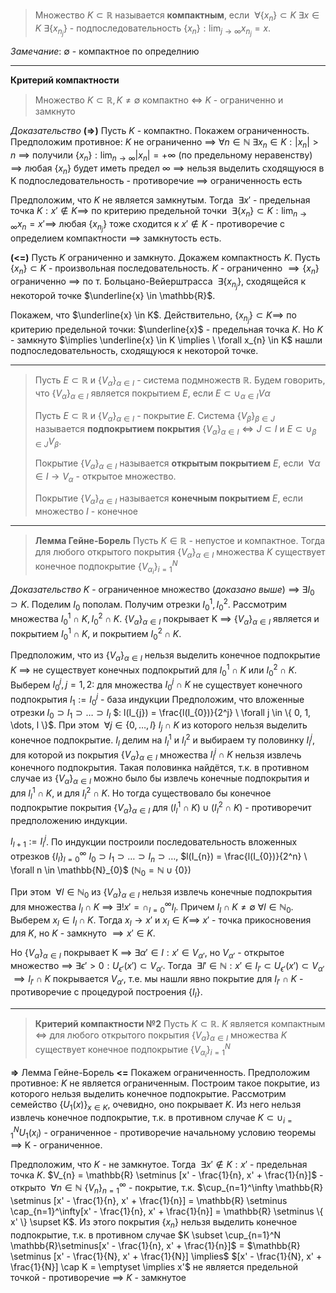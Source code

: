 >Множество $K \subset \mathbb{R}$ называется **компактным**, если $\ \forall \{ x_{n} \} \subset K \ \exists x \in K \ \exists \{ x_{n_{j}} \}$ - подпоследовательность $\{ x_{n} \} : \lim_{ j \to \infty } x_{n_{j}} = x$.

*Замечание*: $\emptyset$ - компактное по определнию

___

**Критерий компактности**
>Множество $K \subset \mathbb{R}, K \neq \emptyset$ компактно $\iff$ $K$ - ограниченно и замкнуто

*Доказательство*
**(=>)** Пусть $K$ - компактно. Покажем ограниченность. 
Предположим противное: $K$ не ограниченно $\implies \ \forall n \in \mathbb{N} \ \exists x_{n} \in K : |x_{n}| > n$ $\implies$ получили $\{ x_{n} \} : \lim_{ n \to \infty }|x_{n}| = +\infty$ (по предельному неравенству) $\implies$ любая $\{ x_{n} \}$ будет иметь предел $\infty$ $\implies$ нельзя выделить сходящуюся в K подпоследовательность - противоречие $\implies$ ограниченность есть

Предположим, что $K$ не является замкнутым. Тогда $\ \exists x'$ - предельная точка $K : x' \not\in K \implies$ по критерию предельной точки $\ \exists \{ x_{n} \} \subset K : \lim_{ n \to \infty }x_{n} = x' \implies$ любая $\{ x_{n_{j}} \}$ тоже сходится к $x' \not\in K$ - противоречие с определием компактности $\implies$ замкнутость есть.

**(<=)** Пусть $K$ ограниченно и замкнуто. Докажем компактность $K$.
Пусть $\{ x_{n} \} \subset K$ - произвольная последовательность. $K$ - ограниченно $\implies \{ x_{n} \}$ ограниченно $\implies$ по т. Больцано-Вейерштрасса $\ \exists \{ x_{n_{j}} \}$, сходящейся к некоторой точке $\underline{x} \in \mathbb{R}$. 

Покажем, что $\underline{x} \in K$. Действительно, $\{x_{n_{j}}\} \subset K \implies$ по критерию предельной точки: $\underline{x}$ - предельная точка $K$. Но $K$ - замкнуто $\implies \underline{x} \in K \implies \ \forall x_{n} \in K$ нашли подпоследовательность, сходящуюся к некоторой точке.

___

>Пусть $E \subset \mathbb{R}$ и $\{{V_{\alpha}}\}_{\alpha \in I}$ - система подмножеств $\mathbb{R}$. Будем говорить, что $\{{V_{\alpha}}\}_{\alpha \in I}$ является покрытием $E$, если $E \subset \cup_{\alpha \in I}V\alpha$
>
>Пусть $E \subset \mathbb{R}$ и $\{{V_{\alpha}}\}_{\alpha \in I}$ - покрытие $E$. Система $\{{V_{\beta}}\}_{\beta \in J}$ называется **подпокрытием покрытия** $\{{V_{\alpha}}\}_{\alpha \in I} \iff J \subset I \text{ и } E \subset \cup_{\beta \in J}V_{\beta}$. 
>
>Покрытие $\{{V_{\alpha}}\}_{\alpha \in I}$ называется **открытым покрытием** $E$, если $\ \forall \alpha \in I \to V_{\alpha}$ - открытое множество.
>
>Покрытие $\{{V_{\alpha}}\}_{\alpha \in I}$ называется **конечным покрытием** $E$, если множество $I$ - конечное

___

>**Лемма Гейне-Борель**
>Пусть $K \in \mathbb{R}$ - непустое и компактное. Тогда для любого открытого покрытия $\{{V_{\alpha}}\}_{\alpha \in I}$ множества $K$ существует конечное подпокрытие $\{{V_{\alpha_{i}}}\}_{i=1}^{N}$ 

*Доказательство*
$K$ - ограниченное множество (*доказано выше*) $\implies \ \exists I_{0} \supset K$. 
Поделим $I_{0}$ пополам. Получим отрезки $I_{0}^{1}, I_{0}^{2}$. 
Рассмотрим множества $I_{0}^{1} \cap K, I_{0}^2 \cap K$. $\{{V_{\alpha}}\}_{\alpha \in I}$ покрывает K $\implies$ $\{{V_{\alpha}}\}_{\alpha \in I}$ является и покрытием $I_{0}^{1} \cap K$, и покрытием $I_{0}^{2} \cap K$. 

Предположим, что из $\{{V_{\alpha}}\}_{\alpha \in I}$ нельзя выделить конечное подпокрытие $K$ $\implies$ не существует конечных подпокрытий для $I_{0}^{1} \cap K$  или $I_{0}^{2} \cap K$. Выберем $I_{0}^{j}, j = 1,2:$ для множества $I_{0}^{j} \cap K$ не существует конечного подпокрытия
$I_{1}:= I_{0}^{j}$ - база индукции
Предположим, что вложенные отрезки $I_{0} \supset I_{1} \supset \dots \supset I_{l}$ $: l(I_{j}) = \frac{l(I_{0})}{2^j} \ \forall j \in \{ 0, 1, \dots, l \}$. При этом $\ \forall j \in \{0, \dots, l\} \ I_{j} \cap K$ из которого нельзя выделить конечное подпокрытие. $I_{l}$ делим на $I_{l}^{1}$ и $I_{l}^2$ и выбираем ту половинку $I_{l}^{j}$, для которой из покрытия $\{{V_{\alpha}}\}_{\alpha \in I}$ множества $I_{l}^{j} \cap K$ нельзя извлечь конечного подпокрытия. Такая половинка найдётся, т.к. в противном случае из $\{{V_{\alpha}}\}_{\alpha \in I}$ можно было бы извлечь конечные подпокрытия и для $I_{l}^1 \cap K$, и для $I_{l}^{2} \cap K$. Но тогда существовало бы конечное подпокрытие покрытия $\{{V_{\alpha}}\}_{\alpha \in I}$ для $(I_{l}^{1} \cap K) \cup (I_{l}^{2} \cap K)$ - противоречит предположению индукции.

$I_{l+1} := I_{l}^{j}$. По индукции построили последовательность вложенных отрезков $\{I_{l}\}_{l=0}^\infty$ $I_{0} \supset I_{1} \supset \dots \supset I_n \supset \dots$, $l(I_{n}) = \frac{l(I_{0})}{2^n} \ \forall n \in \mathbb{N}_{0}$ ($\mathbb{N}_{0} = \mathbb{N} \cup \{ 0 \}$)

При этом $\ \forall l \in \mathbb{N}_{0}$ из $\{{V_{\alpha}}\}_{\alpha \in I}$ нельзя извлечь конечные подпокрытия для множества $I_{l} \cap K$ $\implies \ \exists! x' = \cap_{l=0}^\infty I_{l}$. Причем $I_{l} \cap K \neq \emptyset \ \forall l \in \mathbb{N}_{0}$. Выберем $x_{l} \in I_{l} \cap K$. Тогда $x_{l} \to x' \text{ и }x_{l} \in K \implies$ $x'$ - точка прикосновения для $K$, но $K$ - замкнуто $\implies x' \in K$.

Но $\{{V_{\alpha}}\}_{\alpha \in I}$ покрывает K $\implies \ \exists \alpha' \in I : x' \in V_{\alpha'}$, но $V_{\alpha'}$ - открытое множество $\implies \ \exists \epsilon' > 0 : U_{\epsilon'}(x') \subset V_{\alpha'}$. Тогда $\ \exists l' \in \mathbb{N} : x' \in I_{l'} \subset U_{\epsilon'}(x') \subset V_{\alpha'}$ $\implies I_{l'} \cap K$ покрывается $V_{\alpha'}$, т.е. мы нашли явно покрытие для $I_{l'} \cap K$ - противоречие с процедурой построения $\{ I_{l} \}$. 

___

>**Критерий компактности №2**
>Пусть $K \subset \mathbb{R}$. $K$ является компактным $\iff$ для любого открытого покрытия $\{{V_{\alpha}}\}_{\alpha \in I}$ множества $K$ существует конечное подпокрытие $\{{V_{\alpha_{i}}}\}_{i=1}^{N}$

**=>** Лемма Гейне-Борель
**<=** Покажем ограниченность. Предположим противное: $K$ не является ограниченным. Построим такое покрытие, из которого нельзя выделить конечное подпокрытие. Рассмотрим семейство $\{ U_{1}(x) \}_{x\in K}$, очевидно, оно покрывает $K$. Из него нельзя извлечь конечное подпокрытие, т.к. в противном случае $K \subset \cup_{i=1}^{N}U_{1}(x_{i})$ - ограниченное - противоречие начальному условию теоремы $\implies$ K - ограниченное.

Предположим, что $K$ - не замкнутое. Тогда $\ \exists x' \not\in K : x'$ - предельная точка $K$.
$V_{n} = \mathbb{R} \setminus [x' - \frac{1}{n}, x' + \frac{1}{n}]$ - открыто $\ \forall n \in \mathbb{N}$
$\{ V_{n} \}_{n=1}^\infty$ - покрытие, т.к.  $\cup_{n=1}^\infty \mathbb{R} \setminus [x' - \frac{1}{n}, x' + \frac{1}{n}] = \mathbb{R}  \setminus \cap_{n=1}^\infty[x' - \frac{1}{n}, x' + \frac{1}{n}] = \mathbb{R} \setminus \{ x' \} \supset K$. Из этого покрытия $\{ x_{n} \}$ нельзя выделить конечное подпокрытие, т.к. в противном случае $K \subset \cup_{n=1}^N \mathbb{R}\setminus[x' - \frac{1}{n}, x' + \frac{1}{n}]$ = $\mathbb{R} \setminus [x' - \frac{1}{N}, x' + \frac{1}{N}] \implies$ $[x' - \frac{1}{N}, x' + \frac{1}{N}] \cap K = \emptyset \implies x'$ не является предельной точкой - противоречие $\implies$ $K$ - замкнутое
